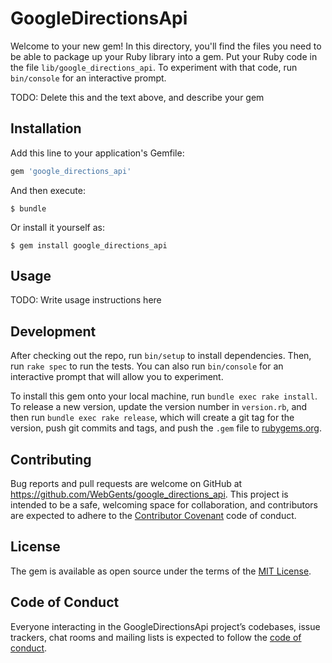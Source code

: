 # GoogleDirectionsApi

Welcome to your new gem! In this directory, you'll find the files you need to be able to package up your Ruby library into a gem. Put your Ruby code in the file `lib/google_directions_api`. To experiment with that code, run `bin/console` for an interactive prompt.

TODO: Delete this and the text above, and describe your gem

## Installation

Add this line to your application's Gemfile:

```ruby
gem 'google_directions_api'
```

And then execute:

    $ bundle

Or install it yourself as:

    $ gem install google_directions_api

## Usage

TODO: Write usage instructions here

## Development

After checking out the repo, run `bin/setup` to install dependencies. Then, run `rake spec` to run the tests. You can also run `bin/console` for an interactive prompt that will allow you to experiment.

To install this gem onto your local machine, run `bundle exec rake install`. To release a new version, update the version number in `version.rb`, and then run `bundle exec rake release`, which will create a git tag for the version, push git commits and tags, and push the `.gem` file to [rubygems.org](https://rubygems.org).

## Contributing

Bug reports and pull requests are welcome on GitHub at https://github.com/WebGents/google_directions_api. This project is intended to be a safe, welcoming space for collaboration, and contributors are expected to adhere to the [Contributor Covenant](http://contributor-covenant.org) code of conduct.

## License

The gem is available as open source under the terms of the [MIT License](http://opensource.org/licenses/MIT).

## Code of Conduct

Everyone interacting in the GoogleDirectionsApi project’s codebases, issue trackers, chat rooms and mailing lists is expected to follow the [code of conduct](https://github.com/WebGents/google_directions_api/blob/master/CODE_OF_CONDUCT.md).
